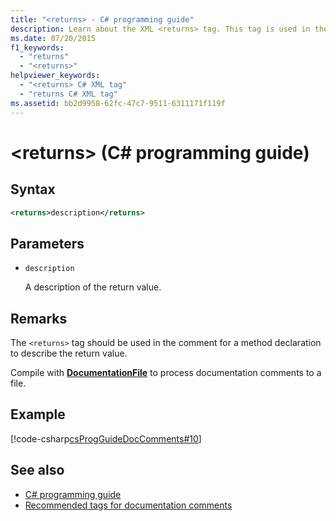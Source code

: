 ```yaml
---
title: "<returns> - C# programming guide"
description: Learn about the XML <returns> tag. This tag is used in the comment for a method declaration to describe the return value.
ms.date: 07/20/2015
f1_keywords:
  - "returns"
  - "<returns>"
helpviewer_keywords:
  - "<returns> C# XML tag"
  - "returns C# XML tag"
ms.assetid: bb2d9958-62fc-47c7-9511-6311171f119f
---
```

# \<returns> (C# programming guide)

## Syntax

```xml
<returns>description</returns>
```

## Parameters

- `description`

  A description of the return value.

## Remarks

The `<returns>` tag should be used in the comment for a method declaration to describe the return value.

Compile with [**DocumentationFile**](../../language-reference/compiler-options/output.md#documentationfile) to process documentation comments to a file.

## Example

[!code-csharp[csProgGuideDocComments#10](~/samples/snippets/csharp/VS_Snippets_VBCSharp/csProgGuideDocComments/CS/DocComments.cs#10)]

## See also

- [C# programming guide](../index.md)
- [Recommended tags for documentation comments](./recommended-tags-for-documentation-comments.md)
